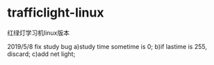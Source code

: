 # trafficlight-linux
红绿灯学习机linux版本

2019/5/8 fix study bug
a)study time sometime is 0;
b)if lastime is 255, discard;
c)add net light;

